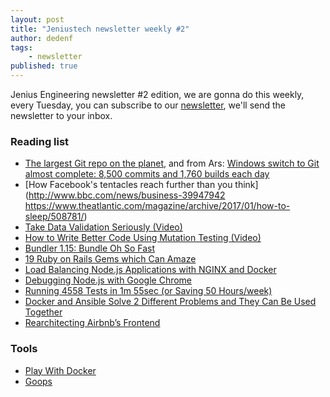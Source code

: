```yaml
---
layout: post
title: "Jeniustech newsletter weekly #2"
author: dedenf
tags:
    - newsletter
published: true
---
```


Jenius Engineering newsletter #2 edition, we are gonna do this weekly, every Tuesday, you can subscribe to our [newsletter](/newsletter), we'll send the newsletter to your inbox.

### Reading list

- [The largest Git repo on the planet](https://blogs.msdn.microsoft.com/bharry/2017/05/24/the-largest-git-repo-on-the-planet/), and from Ars: 
[Windows switch to Git almost complete: 8,500 commits and 1,760 builds each day](https://arstechnica.com/information-technology/2017/05/90-of-windows-devs-now-using-git-creating-1760-windows-builds-per-day/)
- [How Facebook's tentacles reach further than you think](http://www.bbc.com/news/business-39947942
https://www.theatlantic.com/magazine/archive/2017/01/how-to-sleep/508781/)
- [Take Data Validation Seriously (Video)](https://www.youtube.com/watch?v=3A73G5xntJI)
- [How to Write Better Code Using Mutation Testing (Video)](https://www.youtube.com/watch?v=uB7m9T7ymn8)
- [Bundler 1.15: Bundle Oh So Fast](https://bundler.io/blog/2017/05/19/bundler-1-15-bundle-oh-so-fast.html)
- [19 Ruby on Rails Gems which Can Amaze](https://blog.rubyroidlabs.com/2017/04/19-ruby-on-rails-gems/)
- [Load Balancing Node.js Applications with NGINX and Docker](https://auth0.com/blog/load-balancing-nodejs-applications-with-nginx-and-docker/)
- [Debugging Node.js with Google Chrome](https://medium.com/the-node-js-collection/debugging-node-js-with-google-chrome-4965b5f910f4)
- [Running 4558 Tests in 1m 55sec (or Saving 50 Hours/week)](https://engineering.classdojo.com/blog/2017/05/21/Running-4558-tests-in-1m-55sec/)
- [Docker and Ansible Solve 2 Different Problems and They Can Be Used Together](https://diveintodocker.com/blog/docker-and-ansible-solve-2-different-problems-and-they-can-be-used-together)
- [Rearchitecting Airbnb’s Frontend](https://medium.com/airbnb-engineering/rearchitecting-airbnbs-frontend-5e213efc24d2)


### Tools
- [Play With Docker](https://medium.com/@marcosnils/showcasing-your-applications-with-docker-in-a-single-click-9e9fa2908c51)
- [Goops](https://github.com/captainsafia/goops)


